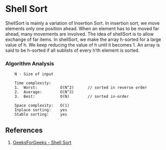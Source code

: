 # Shell Sort
ShellSort is mainly a variation of Insertion Sort. In insertion sort, we move elements only one position ahead. When an element has to be moved far ahead, many movements are involved. The idea of shellSort is to allow exchange of far items. In shellSort, we make the array h-sorted for a large value of h. We keep reducing the value of h until it becomes 1. An array is said to be h-sorted if all sublists of every h’th element is sorted.

### Algorithm Analysis
```
    N - Size of input

    Time complexity:
    1.  Worst:          O(N^2)      // sorted in reverse order
    2.  Average:        O(N^2)
    3.  Best:           O(N)        // sorted in-order

    Space complexity:   O(1)
    Inplace sorting:    yes
    Stable sorting:     yes
```

## References
1. [GeeksForGeeks - Shell Sort](https://www.geeksforgeeks.org/shellsort/)